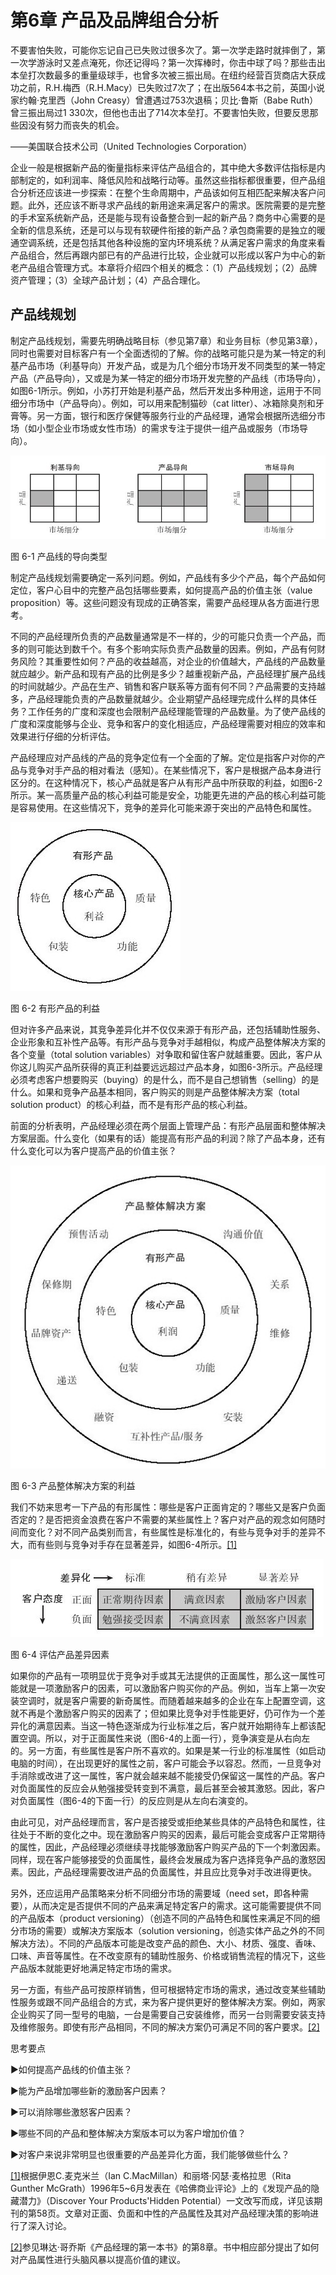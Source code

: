 # 第6章 产品及品牌组合分析

不要害怕失败，可能你忘记自己已失败过很多次了。第一次学走路时就摔倒了，第一次学游泳时又差点淹死，你还记得吗？第一次挥棒时，你击中球了吗？那些击出本垒打次数最多的重量级球手，也曾多次被三振出局。在纽约经营百货商店大获成功之前，R.H.梅西（R.H.Macy）已失败过7次了；在出版564本书之前，英国小说家约翰·克里西（John Creasy）曾遭遇过753次退稿；贝比·鲁斯（Babe Ruth）曾三振出局过1 330次，但他也击出了714次本垒打。不要害怕失败，但要反思那些因没有努力而丧失的机会。

——美国联合技术公司（United Technologies Corporation）

企业一般是根据新产品的衡量指标来评估产品组合的，其中绝大多数评估指标是内部制定的，如利润率、降低风险和战略行动等。虽然这些指标都很重要，但产品组合分析还应该进一步探索：在整个生命周期中，产品该如何互相匹配来解决客户问题。此外，还应该不断寻求产品线的新用途来满足客户的需求。医院需要的是完整的手术室系统新产品，还是能与现有设备整合到一起的新产品？商务中心需要的是全新的信息系统，还是可以与现有软硬件衔接的新产品？承包商需要的是独立的暖通空调系统，还是包括其他各种设施的室内环境系统？从满足客户需求的角度来看产品组合，然后再跟内部已有的产品进行比较，企业就可以形成以客户为中心的新老产品组合管理方式。本章将介绍四个相关的概念：（1）产品线规划；（2）品牌资产管理；（3）全球产品计划；（4）产品合理化。

## 产品线规划

制定产品线规划，需要先明确战略目标（参见第7章）和业务目标（参见第3章），同时也需要对目标客户有一个全面透彻的了解。你的战略可能只是为某一特定的利基产品市场（利基导向）开发产品，或是为几个细分市场开发不同类型的某一特定产品（产品导向），又或是为某一特定的细分市场开发完整的产品线（市场导向），如图6-1所示。例如，小苏打开始是利基产品，然后开发出多种用途，运用于不同细分市场中（产品导向）。例如，可以用来配制猫砂（cat litter）、冰箱除臭剂和牙膏等。另一方面，银行和医疗保健等服务行业的产品经理，通常会根据所选细分市场（如小型企业市场或女性市场）的需求专注于提供一组产品或服务（市场导向）。

![](images/image01255.jpeg)

图 6-1 产品线的导向类型 

制定产品线规划需要确定一系列问题。例如，产品线有多少个产品，每个产品如何定位，客户心目中的完整产品包括哪些要素，如何提高产品的价值主张（value proposition）等。这些问题没有现成的正确答案，需要产品经理从各方面进行思考。

不同的产品经理所负责的产品数量通常是不一样的，少的可能只负责一个产品，而多的则可能达到数千个。有多个影响实际负责产品数量的因素。例如，产品有何财务风险？其重要性如何？产品的收益越高，对企业的价值越大，产品线的产品数量就应越少。新产品和现有产品的比例是多少？越重视新产品，产品经理扩展产品线的时间就越少。产品在生产、销售和客户联系等方面有何不同？产品需要的支持越多，产品经理能负责的产品数量就越少。企业期望产品经理完成什么样的具体任务？工作任务的广度和深度也会限制产品经理能管理的产品数量。为了使产品线的广度和深度能够与企业、竞争和客户的变化相适应，产品经理需要对相应的效率和效果进行仔细的分析评估。

产品经理应对产品线的产品的竞争定位有一个全面的了解。定位是指客户对你的产品与竞争对手产品的相对看法（感知）。在某些情况下，客户是根据产品本身进行区分的。在这种情况下，核心产品就是客户从有形产品中所获取的利益，如图6-2所示。某一高质量产品的核心利益可能是安全，功能更先进的产品的核心利益可能是容易使用。在这些情况下，竞争的差异化可能来源于突出的产品特色和属性。

![](images/image01256.jpeg)

图 6-2 有形产品的利益 

但对许多产品来说，其竞争差异化并不仅仅来源于有形产品，还包括辅助性服务、企业形象和互补性产品等。有形产品与竞争对手越相似，构成产品整体解决方案的各个变量（total solution variables）对争取和留住客户就越重要。因此，客户从你这儿购买产品所获得的真正利益要远远超过产品本身，如图6-3所示。产品经理必须考虑客户想要购买（buying）的是什么，而不是自己想销售（selling）的是什么。如果和竞争产品基本相同，客户购买的则是产品整体解决方案（total solution product）的核心利益，而不是有形产品的核心利益。

前面的分析表明，产品经理必须在两个层面上管理产品：有形产品层面和整体解决方案层面。什么变化（如果有的话）能提高有形产品的利润？除了产品本身，还有什么变化可以为客户提高产品的价值主张？

![](images/image01257.jpeg)

图 6-3 产品整体解决方案的利益 

我们不妨来思考一下产品的有形属性：哪些是客户正面肯定的？哪些又是客户负面否定的？是否把资金浪费在客户不需要的某些属性上？客户对产品的观念如何随时间而变化？对不同产品类别而言，有些属性是标准化的，有些与竞争对手的差异不大，而有些则与竞争对手存在显著差异，如图6-4所示。[[1]](part0067.xhtml#ch1-back)

![](images/image01258.jpeg)

图 6-4 评估产品差异因素 

如果你的产品有一项明显优于竞争对手或其无法提供的正面属性，那么这一属性可能就是一项激励客户的因素，可以激励客户购买你的产品。例如，当车上第一次安装空调时，就是客户需要的新奇属性。而随着越来越多的企业在车上配置空调，这就不再是个激励客户购买的因素了；但如果比竞争对手性能更好，仍可作为一个差异化的满意因素。当这一特色逐渐成为行业标准之后，客户就开始期待车上都该配置空调。所以，对于正面属性来说（图6-4的上面一行），竞争演变是从右向左的。另一方面，有些属性是客户所不喜欢的。如果是某一行业的标准属性（如启动电脑的时间），在出现更好的属性之前，客户可能会予以容忍。然而，一旦竞争对手消除或改进了这一属性，客户就会越来越不能接受仍保留这一属性的产品。客户对负面属性的反应会从勉强接受转变到不满意，最后甚至会被其激怒。因此，客户对负面属性（图6-4的下面一行）的反应则是从左向右演变的。

由此可见，对产品经理而言，客户是否接受或拒绝某些具体的产品特色和属性，往往处于不断的变化之中。现在激励客户购买的因素，最后可能会变成客户正常期待的属性，因此，产品经理必须继续寻找能够激励客户购买产品的下一个刺激因素。同样，现在客户能够接受的负面属性，最终会发展成为客户选择竞争产品的激怒因素。因此，产品经理需要改进产品的负面属性，并且应比竞争对手改进得更快。

另外，还应运用产品策略来分析不同细分市场的需要域（need set，即各种需要），从而决定是否提供不同的产品来满足特定客户的需求。这可能需要提供不同的产品版本（product versioning）（创造不同的产品特色和属性来满足不同的细分市场的需要）或解决方案版本（solution versioning，创造实体产品之外的不同解决方法）。不同的产品版本可能是改变产品的颜色、大小、材质、强度、香味、口味、声音等属性。在不改变原有的辅助性服务、价格或销售流程的情况下，这些产品版本就能更好地满足特定市场的需求。

另一方面，有些产品可按原样销售，但可根据特定市场的需求，通过改变某些辅助性服务或跟不同产品组合的方式，来为客户提供更好的整体解决方案。例如，两家企业购买了同一型号的电脑，一台是需要自己安装维修，而另一台则需要安装支持及维修服务。即使有形产品相同，不同的解决方案仍可满足不同的客户要求。[[2]](part0067.xhtml#ch2-back)

思考要点

▶如何提高产品线的价值主张？

▶能为产品增加哪些新的激励客户因素？

▶可以消除哪些激怒客户因素？

▶哪些不同的产品和整体解决方案版本可以为客户增加价值？

▶对客户来说非常明显也很重要的产品差异化方面，我们能够做些什么？

[[1]](part0067.xhtml#ch1)根据伊恩C.麦克米兰（Ian C.MacMillan）和丽塔·冈瑟·麦格拉思（Rita Gunther McGrath）1996年5~6月发表在《哈佛商业评论》上的《发现产品的隐藏潜力》（Discover Your Products'Hidden Potential）一文改写而成，详见该期刊的第58页。文章对正面、负面和中性的产品属性及其对产品经理决策的影响进行了深入讨论。

[[2]](part0067.xhtml#ch2)参见琳达·哥乔斯《产品经理的第一本书》的第8章。书中相应部分提出了如何对产品属性进行头脑风暴以提高价值的建议。

